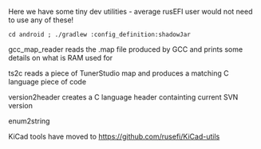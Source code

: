 Here we have some tiny dev utilities - average rusEFI user would not need to use any of these!


```
cd android ; ./gradlew :config_definition:shadowJar
```

gcc_map_reader reads the .map file produced by GCC and prints some details on what is RAM used for

ts2c reads a piece of TunerStudio map and produces a matching C language piece of code

version2header creates a C language header containting current SVN version

enum2string

KiCad tools have moved to https://github.com/rusefi/KiCad-utils